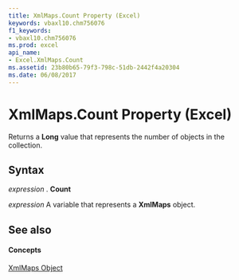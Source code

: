 ```yaml
---
title: XmlMaps.Count Property (Excel)
keywords: vbaxl10.chm756076
f1_keywords:
- vbaxl10.chm756076
ms.prod: excel
api_name:
- Excel.XmlMaps.Count
ms.assetid: 23b80b65-79f3-798c-51db-2442f4a20304
ms.date: 06/08/2017
---
```



# XmlMaps.Count Property (Excel)

Returns a  **Long** value that represents the number of objects in the collection.


## Syntax

 _expression_ . **Count**

 _expression_ A variable that represents a **XmlMaps** object.


## See also


#### Concepts


[XmlMaps Object](xmlmaps-object-excel.md)

